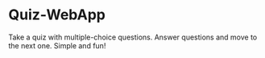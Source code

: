 # Quiz-WebApp
Take a quiz with multiple-choice questions. Answer questions and move to the next one. Simple and fun!
